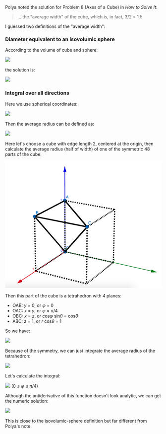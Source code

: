 Polya noted the solution for Problem 8 (Axes of a Cube) in *How to Solve It*:

> ... the "average width" of the cube, which is, in fact, 3/2 = 1.5

I guessed two definitions of the "average width":

### Diameter equivalent to an isovolumic sphere

According to the volume of cube and sphere:

<img src="https://latex.codecogs.com/gif.latex?a^3=V=\frac{4\pi%20r^3}{3}">

the solution is:

<img src="https://latex.codecogs.com/gif.latex?2r=\sqrt[3]{\frac{6}{\pi}}a\approx1.2407a">

### Integral over all directions

Here we use spherical coordinates:

<img src="https://latex.codecogs.com/gif.latex?\begin{cases}x=r\cos\phi\sin\theta\\y=r\sin\phi\sin\theta\\z=r\cos\theta\end{cases}">

Then the average radius can be defined as:

<img src="https://latex.codecogs.com/gif.latex?r_\text{avg}=\frac{1}{4\pi}\int_\Omega%20rd\Omega=\frac{1}{4\pi}\int_\phi\int_\theta%20r\sin\theta%20d\theta%20d\phi">

Here let's choose a cube with edge length 2, centered at the origin, then calculate the average radius (half of width) of one of the symmetric 48 parts of the cube:

<img src="cube.png">

Then this part of the cube is a tetrahedron with 4 planes:

- OAB: *y* = 0, or *φ* = 0
- OAC: *x* = *y*, or *φ* = *π*/4
- OBC: *x* = *z*, or cos*φ* sin*θ* = cos*θ*
- ABC: *z* = 1, or *r* cos*θ* = 1

So we have:

<img src="https://latex.codecogs.com/gif.latex?\begin{cases}\phi_\text{OAB}=0\\\phi_\text{OAC}=\pi/4\\\theta_\text{OA}=0\\\theta_\text{OBC}=\text{arccot}\cos\phi\\r_\text{ABC}=1/\cos\theta\end{cases}">

Because of the symmetry, we can just integrate the average radius of the tetrahedron:

<img src="https://latex.codecogs.com/gif.latex?r_\text{avg}=\frac{48}{\4\pi}\int_{\phi_\text{OAB}}^{\phi_\text{OAC}}\int_{\theta_\text{OA}}^{\theta_\text{OBC}}r_\text{ABC}\sin\theta%20d\theta%20d\phi=\frac{12}\pi\int_0^{\pi/4}\int_0^{\text{arccot}\cos\phi}\frac{\sin\theta}{\cos\theta}d\theta%20d\phi">

Let's calculate the integral:

<img src="https://latex.codecogs.com/gif.latex?\int_0^{\text{arccot}\cos\phi}\frac{\sin\theta}{\cos\theta}d\theta=-\ln\cos\theta\bigg\rvert_0^{\text{arccot}\cos\phi}=\ln\sqrt{\cos^2\phi+1}-\ln\cos\phi"> (0 ≤ *φ* ≤ *π*/4)

Although the antiderivative of this function doesn't look analytic, we can get the numeric solution:

<img src="https://latex.codecogs.com/gif.latex?r_\text{avg}=\frac{12}\pi\int_0^{\pi/4}(\ln\sqrt{\cos^2\phi+1}-\ln\cos\phi)d\phi\approx1.2214">

This is close to the isovolumic-sphere definition but far different from Polya's note.